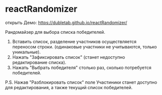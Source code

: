 # reactRandomizer

открыть Демо: https://dubletab.github.io/reactRandomizer/

Рандомайзер для выбора списка победителей.

1. Вставить список, разделение участников осуществляется переносом строки. (одинаковые участники не учитываются, только уникальные).
2. Нажать "Зафиксировать список" (станет недоступно редактирование списка).
3. Нажать "Выбрать победителя" столько раз, сколько потребуется победителей.

P.S. Нажав "Разблокировать список" поле Участиники станет доступно для редактирования, а также текущий список победителей.
